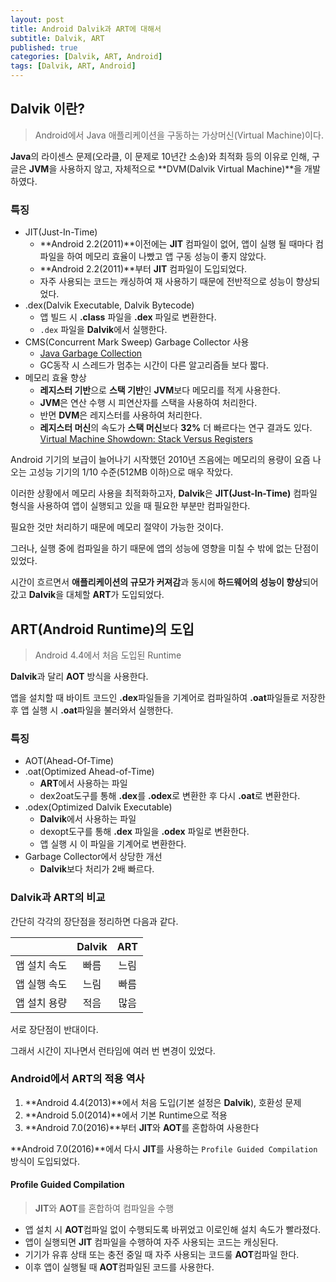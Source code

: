 ```yaml
---
layout: post
title: Android Dalvik과 ART에 대해서
subtitle: Dalvik, ART
published: true
categories: [Dalvik, ART, Android]
tags: [Dalvik, ART, Android]
---
```


## Dalvik 이란?

> Android에서 Java 애플리케이션을 구동하는 가상머신(Virtual Machine)이다.

**Java**의 라이센스 문제(오라클, 이 문제로 10년간 소송)와 최적화 등의 이유로 인해, 구글은 **JVM**을 사용하지 않고, 자체적으로 **DVM(Dalvik Virtual Machine)**을 개발하였다.


### 특징

- JIT(Just-In-Time)
  - **Android 2.2(2011)**이전에는 **JIT** 컴파일이 없어, 앱이 실행 될 때마다 컴파일을 하여 메모리 효율이 나빴고 앱 구동 성능이 좋지 않았다.
  - **Android 2.2(2011)**부터 **JIT** 컴파일이 도입되었다.
  - 자주 사용되는 코드는 캐싱하여 재 사용하기 때문에 전반적으로 성능이 향상되었다.
- .dex(Dalvik Executable, Dalvik Bytecode)
  - 앱 빌드 시 **.class** 파일을 **.dex** 파일로 변환한다.
  - `.dex` 파일을 **Dalvik**에서 실행한다.
- CMS(Concurrent Mark Sweep) Garbage Collector 사용
  - [Java Garbage Collection](https://d2.naver.com/helloworld/1329)
  - GC동작 시 스레드가 멈추는 시간이 다른 알고리즘들 보다 짧다.
- 메모리 효율 향상
  - **레지스터 기반**으로 **스택 기반**인 **JVM**보다 메모리를 적게 사용한다.
  - **JVM**은 연산 수행 시 피연산자를 스택을 사용하여 처리한다.
  - 반면 **DVM**은 레지스터를 사용하여 처리한다.
  - **레지스터 머신**의 속도가 **스택 머신**보다 **32%** 더 빠르다는 연구 결과도 있다. [Virtual Machine Showdown: Stack Versus Registers](https://www.usenix.org/legacy/events/vee05/full_papers/p153-yunhe.pdf)


Android 기기의 보급이 늘어나기 시작했던 2010년 즈음에는 메모리의 용량이 요즘 나오는 고성능 기기의 1/10 수준(512MB 이하)으로 매우 작았다.

이러한 상황에서 메모리 사용을 최적화하고자, **Dalvik**은 **JIT(Just-In-Time)** 컴파일 형식을 사용하여 앱이 실행되고 있을 때 필요한 부분만 컴파일한다.

필요한 것만 처리하기 때문에 메모리 절약이 가능한 것이다.

그러나, 실행 중에 컴파일을 하기 때문에 앱의 성능에 영향을 미칠 수 밖에 없는 단점이 있었다.

시간이 흐르면서 **애플리케이션의 규모가 커져감**과 동시에 **하드웨어의 성능이 향상**되어갔고 **Dalvik**을 대체할 **ART**가 도입되었다.

## ART(Android Runtime)의 도입

> Android 4.4에서 처음 도입된 Runtime

**Dalvik**과 달리 **AOT** 방식을 사용한다.

앱을 설치할 때 바이트 코드인 **.dex**파일들을 기계어로 컴파일하여 **.oat**파일들로 저장한 후 앱 실행 시 **.oat**파일을 불러와서 실행한다.


### 특징

- AOT(Ahead-Of-Time)
- .oat(Optimized Ahead-of-Time)
  - **ART**에서 사용하는 파일
  - dex2oat도구를 통해 **.dex**를 **.odex**로 변환한 후 다시 **.oat**로 변환한다.
- .odex(Optimized Dalvik Executable)
  - **Dalvik**에서 사용하는 파일
  - dexopt도구를 통해 **.dex** 파일을 **.odex** 파일로 변환한다.
  - 앱 실행 시 이 파일을 기계어로 변환한다.
- Garbage Collector에서 상당한 개선
  - **Dalvik**보다 처리가 2배 빠르다.

### Dalvik과 ART의 비교

간단히 각각의 장단점을 정리하면 다음과 같다.

|              | Dalvik |  ART  |
| :----------: | :----: | :---: |
| 앱 설치 속도 |  빠름  | 느림  |
| 앱 실행 속도 |  느림  | 빠름  |
| 앱 설치 용량 |  적음  | 많음  |

서로 장단점이 반대이다.

그래서 시간이 지나면서 런타임에 여러 번 변경이 있었다.

### Android에서 ART의 적용 역사

1. **Android 4.4(2013)**에서 처음 도입(기본 설정은 **Dalvik**), 호환성 문제
2. **Android 5.0(2014)**에서 기본 Runtime으로 적용
3. **Android 7.0(2016)**부터 **JIT**와 **AOT**를 혼합하여 사용한다

**Android 7.0(2016)**에서 다시 **JIT**를 사용하는 `Profile Guided Compilation` 방식이 도입되었다.

#### Profile Guided Compilation

> **JIT**와 **AOT**를 혼합하여 컴파일을 수행

- 앱 설치 시 **AOT**컴파일 없이 수행되도록 바뀌었고 이로인해 설치 속도가 빨라졌다.
- 앱이 실행되면 **JIT** 컴파일을 수행하여 자주 사용되는 코드는 캐싱된다.
- 기기가 유휴 상태 또는 충전 중일 때 자주 사용되는 코드룰 **AOT**컴파일 한다.
- 이후 앱이 실행될 때 **AOT**컴파일된 코드를 사용한다.